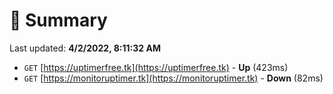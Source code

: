 # 📖 Summary
Last updated: **4/2/2022, 8:11:32 AM**

- `GET` [https://uptimerfree.tk](https://uptimerfree.tk) - **Up** (423ms)
- `GET` [https://monitoruptimer.tk](https://monitoruptimer.tk) - **Down** (82ms)
